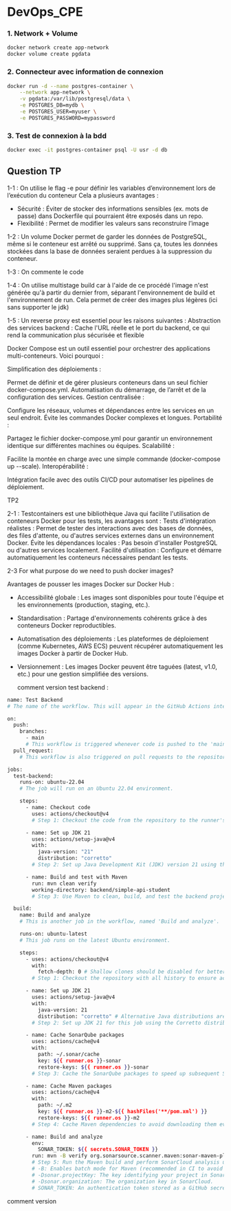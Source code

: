 # DevOps_CPE

### 1. Network + Volume

```bash
docker network create app-network
docker volume create pgdata
```

### 2. Connecteur avec information de connexion

```bash
docker run -d --name postgres-container \
    --network app-network \
    -v pgdata:/var/lib/postgresql/data \
    -e POSTGRES_DB=mydb \
    -e POSTGRES_USER=myuser \
    -e POSTGRES_PASSWORD=mypassword
```

### 3. Test de connexion à la bdd

```bash
docker exec -it postgres-container psql -U usr -d db
```

## Question TP

1-1 :
On utilise le flag -e pour définir les variables d’environnement lors de l’exécution du conteneur
Cela a plusieurs avantages :

- Sécurité : Éviter de stocker des informations sensibles (ex. mots de passe) dans Dockerfile qui pourraient être exposés dans un repo.
- Flexibilité : Permet de modifier les valeurs sans reconstruire l’image

1-2 :
Un volume Docker permet de garder les données de PostgreSQL, même si le conteneur est arrêté ou supprimé. Sans ça, toutes les données stockées dans la base de données seraient perdues à la suppression du conteneur.

1-3 :
On commente le code

1-4 :
On utilise multistage build car à l'aide de ce procédé l'image n'est générée qu'à partir du dernier from, séparant l'environnement de build et l'environnement de run. Cela permet de créer des images plus légères (ici sans supporter le jdk)

1-5 :
Un reverse proxy est essentiel pour les raisons suivantes :
Abstraction des services backend : Cache l'URL réelle et le port du backend, ce qui rend la communication plus sécurisée et flexible

Docker Compose est un outil essentiel pour orchestrer des applications multi-conteneurs. Voici pourquoi :

Simplification des déploiements :

Permet de définir et de gérer plusieurs conteneurs dans un seul fichier docker-compose.yml.
Automatisation du démarrage, de l’arrêt et de la configuration des services.
Gestion centralisée :

Configure les réseaux, volumes et dépendances entre les services en un seul endroit.
Évite les commandes Docker complexes et longues.
Portabilité :

Partagez le fichier docker-compose.yml pour garantir un environnement identique sur différentes machines ou équipes.
Scalabilité :

Facilite la montée en charge avec une simple commande (docker-compose up --scale).
Interopérabilité :

Intégration facile avec des outils CI/CD pour automatiser les pipelines de déploiement.

TP2

2-1 :
Testcontainers est une bibliothèque Java qui facilite l'utilisation de conteneurs Docker pour les tests, les avantages sont :
Tests d'intégration réalistes : Permet de tester des interactions avec des bases de données, des files d'attente, ou d'autres services externes dans un environnement Docker.
Évite les dépendances locales : Pas besoin d'installer PostgreSQL ou d'autres services localement.
Facilité d'utilisation : Configure et démarre automatiquement les conteneurs nécessaires pendant les tests.

2-3 For what purpose do we need to push docker images?

Avantages de pousser les images Docker sur Docker Hub :

- Accessibilité globale : Les images sont disponibles pour toute l'équipe et les environnements (production, staging, etc.).
- Standardisation : Partage d'environnements cohérents grâce à des conteneurs Docker reproductibles.
- Automatisation des déploiements : Les plateformes de déploiement (comme Kubernetes, AWS ECS) peuvent récupérer automatiquement les images Docker à partir de Docker Hub.
- Versionnement : Les images Docker peuvent être taguées (latest, v1.0, etc.) pour une gestion simplifiée des versions.

  comment version test backend :
```bash
name: Test Backend
# The name of the workflow. This will appear in the GitHub Actions interface.

on:
  push:
    branches:
      - main
      # This workflow is triggered whenever code is pushed to the 'main' branch.
  pull_request:
    # This workflow is also triggered on pull requests to the repository.

jobs:
  test-backend:
    runs-on: ubuntu-22.04
    # The job will run on an Ubuntu 22.04 environment.

    steps:
      - name: Checkout code
        uses: actions/checkout@v4
        # Step 1: Checkout the code from the repository to the runner's workspace.

      - name: Set up JDK 21
        uses: actions/setup-java@v4
        with:
          java-version: "21"
          distribution: "corretto"
        # Step 2: Set up Java Development Kit (JDK) version 21 using the Corretto distribution.

      - name: Build and test with Maven
        run: mvn clean verify
        working-directory: backend/simple-api-student
        # Step 3: Use Maven to clean, build, and test the backend project located in 'backend/simple-api-student'.

  build:
    name: Build and analyze
    # This is another job in the workflow, named 'Build and analyze'.

    runs-on: ubuntu-latest
    # This job runs on the latest Ubuntu environment.

    steps:
      - uses: actions/checkout@v4
        with:
          fetch-depth: 0 # Shallow clones should be disabled for better relevancy of analysis.
        # Step 1: Checkout the repository with all history to ensure accurate analysis.

      - name: Set up JDK 21
        uses: actions/setup-java@v4
        with:
          java-version: 21
          distribution: "corretto" # Alternative Java distributions are available (e.g., temurin, zulu, etc.).
        # Step 2: Set up JDK 21 for this job using the Corretto distribution.

      - name: Cache SonarQube packages
        uses: actions/cache@v4
        with:
          path: ~/.sonar/cache
          key: ${{ runner.os }}-sonar
          restore-keys: ${{ runner.os }}-sonar
        # Step 3: Cache the SonarQube packages to speed up subsequent SonarCloud analysis runs.

      - name: Cache Maven packages
        uses: actions/cache@v4
        with:
          path: ~/.m2
          key: ${{ runner.os }}-m2-${{ hashFiles('**/pom.xml') }}
          restore-keys: ${{ runner.os }}-m2
        # Step 4: Cache Maven dependencies to avoid downloading them every time, which reduces build time.

      - name: Build and analyze
        env:
          SONAR_TOKEN: ${{ secrets.SONAR_TOKEN }}
        run: mvn -B verify org.sonarsource.scanner.maven:sonar-maven-plugin:sonar -Dsonar.projectKey=Karatann_DevOps_CPE -f backend/simple-api-student/pom.xml
        # Step 5: Run the Maven build and perform SonarCloud analysis using the SonarCloud Maven plugin.
        # -B: Enables batch mode for Maven (recommended in CI to avoid interactive prompts).
        # -Dsonar.projectKey: The key identifying your project in SonarCloud.
        # -Dsonar.organization: The organization key in SonarCloud.
        # SONAR_TOKEN: An authentication token stored as a GitHub secret.
```
comment version 


